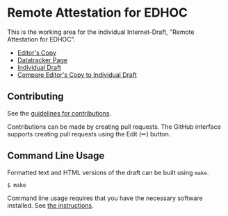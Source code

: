 # Remote Attestation for EDHOC

This is the working area for the individual Internet-Draft, "Remote Attestation for EDHOC".

* [Editor's Copy](https://ysong02.github.io/RemoteAttestation_overEDHOC/#go.draft-song-lake-ra.html)
* [Datatracker Page](https://datatracker.ietf.org/doc/draft-song-lake-ra)
* [Individual Draft](https://datatracker.ietf.org/doc/html/draft-song-lake-ra)
* [Compare Editor's Copy to Individual Draft](https://ysong02.github.io/RemoteAttestation_overEDHOC/#go.draft-song-lake-ra.diff)


## Contributing

See the
[guidelines for contributions](https://github.com/ysong02/RemoteAttestation_overEDHOC/blob/main/CONTRIBUTING.md).

Contributions can be made by creating pull requests.
The GitHub interface supports creating pull requests using the Edit (✏) button.


## Command Line Usage

Formatted text and HTML versions of the draft can be built using `make`.

```sh
$ make
```

Command line usage requires that you have the necessary software installed.  See
[the instructions](https://github.com/martinthomson/i-d-template/blob/main/doc/SETUP.md).

